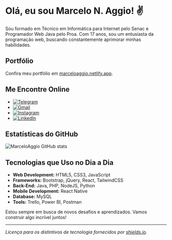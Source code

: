 # Olá, eu sou Marcelo N. Aggio! ✌️

Sou formado em Técnico em Informática para Internet pelo Senac e Programador Web Java pelo Proa. Com 17 anos, sou um entusiasta da programação web, buscando constantemente aprimorar minhas habilidades.

## Portfólio

Confira meu portfólio em [marceloaggio.netlify.app](https://marceloaggio.netlify.app/).

## Me Encontre Online

- [![Telegram](https://img.shields.io/badge/Telegram-2CA5E0?style=for-the-badge&logo=telegram&logoColor=white)](https://t.me/MarceloAggio)
- [![Gmail](https://img.shields.io/badge/Gmail-D14836?style=for-the-badge&logo=gmail&logoColor=white)](mailto:marceloaggio10@gmail.com)
- [![Instagram](https://img.shields.io/badge/Instagram-E4405F?style=for-the-badge&logo=instagram&logoColor=white)](https://www.instagram.com/priv_aggio/)
- [![LinkedIn](https://img.shields.io/badge/LinkedIn-0077B5?style=for-the-badge&logo=linkedin&logoColor=white)](https://www.linkedin.com/in/marceloaggiodev/)

## Estatísticas do GitHub

![MarceloAggio GitHub stats](https://github-readme-stats.vercel.app/api?username=MarceloAggio&show_icons=true&theme=dark)

## Tecnologias que Uso no Dia a Dia

- **Web Development:** HTML5, CSS3, JavaScript
- **Frameworks:** Bootstrap, jQuery, React, TailwindCSS
- **Back-End:** Java, PHP, NodeJS, Python
- **Mobile Development:** React Native
- **Database:** MySQL
- **Tools:** Trello, Power BI, Postman

Estou sempre em busca de novos desafios e aprendizados. Vamos construir algo incrível juntos!

---

*Licença para os distintivos de tecnologia fornecidos por [shields.io](https://shields.io/).*
